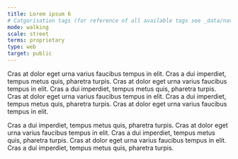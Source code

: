 ```yaml
---
title: Lorem ipsum 6
# Catgorisation tags (for reference of all available tags see _data/navigation_tools.yml file):
mode: walking
scale: street
terms: proprietary
type: web
target: public
---
```


Cras at dolor eget urna varius faucibus tempus in elit. Cras a dui imperdiet, tempus metus quis, pharetra turpis. Cras at dolor eget urna varius faucibus tempus in elit. Cras a dui imperdiet, tempus metus quis, pharetra turpis. Cras at dolor eget urna varius faucibus tempus in elit. Cras a dui imperdiet, tempus metus quis, pharetra turpis. Cras at dolor eget urna varius faucibus tempus in elit. 

Cras a dui imperdiet, tempus metus quis, pharetra turpis. Cras at dolor eget urna varius faucibus tempus in elit. Cras a dui imperdiet, tempus metus quis, pharetra turpis. Cras at dolor eget urna varius faucibus tempus in elit. Cras a dui imperdiet, tempus metus quis, pharetra turpis.